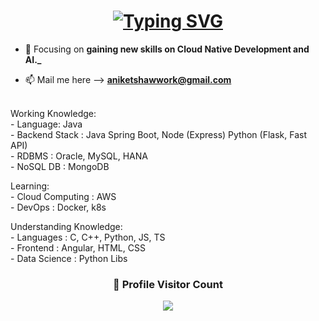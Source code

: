 <h1 align="center">
  <a href="https://git.io/typing-svg"><img src="https://readme-typing-svg.herokuapp.com?font=Fira+Code&duration=1000&pause=1000&center=true&random=false&width=435&lines=Scholar%40SAP;Self+Taught+Backend+Developer" alt="Typing SVG" /></a>
</h1>

- 🌱 Focusing on **gaining new skills on Cloud Native Development and AI._**

- 📫 Mail me here --> **aniketshawwork@gmail.com**

<br>Working Knowledge:
<br>- Language: Java
<br>- Backend Stack : Java Spring Boot, Node (Express) Python (Flask, Fast API)
<br>- RDBMS : Oracle, MySQL, HANA
<br>- NoSQL DB : MongoDB

Learning:
<br>- Cloud Computing : AWS
<br>- DevOps : Docker, k8s

Understanding Knowledge:
<br>- Languages : C, C++, Python, JS, TS
<br>- Frontend : Angular, HTML, CSS
<br>- Data Science : Python Libs
 
<div align=center>
    <h3><b>📍 Profile Visitor Count</b></h3>
</div>
<!-- retro visitor counter -->  
<p align="center" >   
  <img src="https://profile-counter.glitch.me/aniketshaw29/count.svg" />  
</p>
